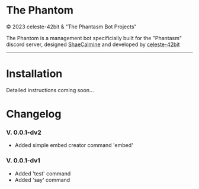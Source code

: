 # The Phantom
&copy; 2023 celeste-42bit & "The Phantasm Bot Projects"  
  
The Phantom is a management bot specificially built for the "Phantasm" discord server, designed [ShaeCalmine](https://github.com/ShaeCalmine "The designers github page!") and developed by [celeste-42bit](https://github.com/celeste-42bit "The developers github page!")
<hr/>

# Installation
Detailed instructions coming soon...

# Changelog
### V. 0.0.1-dv2
- Added simple embed creator command 'embed'

### V. 0.0.1-dv1
- Added 'test' command
- Added 'say' command
